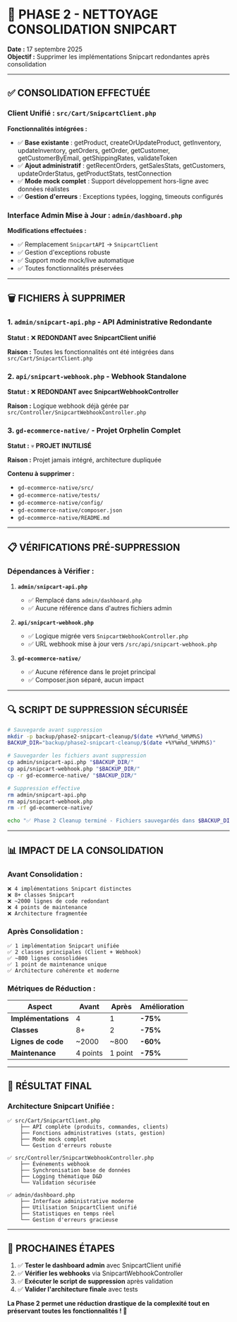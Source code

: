 # 🧹 PHASE 2 - NETTOYAGE CONSOLIDATION SNIPCART

**Date :** 17 septembre 2025  
**Objectif :** Supprimer les implémentations Snipcart redondantes après consolidation

---

## ✅ **CONSOLIDATION EFFECTUÉE**

### **Client Unifié : `src/Cart/SnipcartClient.php`**

**Fonctionnalités intégrées :**
- ✅ **Base existante** : getProduct, createOrUpdateProduct, getInventory, updateInventory, getOrders, getOrder, getCustomer, getCustomerByEmail, getShippingRates, validateToken
- ✅ **Ajout administratif** : getRecentOrders, getSalesStats, getCustomers, updateOrderStatus, getProductStats, testConnection
- ✅ **Mode mock complet** : Support développement hors-ligne avec données réalistes
- ✅ **Gestion d'erreurs** : Exceptions typées, logging, timeouts configurés

### **Interface Admin Mise à Jour : `admin/dashboard.php`**

**Modifications effectuées :**
- ✅ Remplacement `SnipcartAPI` → `SnipcartClient`
- ✅ Gestion d'exceptions robuste
- ✅ Support mode mock/live automatique
- ✅ Toutes fonctionnalités préservées

---

## 🗑️ **FICHIERS À SUPPRIMER**

### **1. `admin/snipcart-api.php` - API Administrative Redondante**
**Statut :** ❌ **REDONDANT avec SnipcartClient unifié**

**Raison :** Toutes les fonctionnalités ont été intégrées dans `src/Cart/SnipcartClient.php`

### **2. `api/snipcart-webhook.php` - Webhook Standalone**
**Statut :** ❌ **REDONDANT avec SnipcartWebhookController**

**Raison :** Logique webhook déjà gérée par `src/Controller/SnipcartWebhookController.php`

### **3. `gd-ecommerce-native/` - Projet Orphelin Complet**
**Statut :** 💀 **PROJET INUTILISÉ**

**Raison :** Projet jamais intégré, architecture dupliquée

**Contenu à supprimer :**
- `gd-ecommerce-native/src/`
- `gd-ecommerce-native/tests/`
- `gd-ecommerce-native/config/`
- `gd-ecommerce-native/composer.json`
- `gd-ecommerce-native/README.md`

---

## 📋 **VÉRIFICATIONS PRÉ-SUPPRESSION**

### **Dépendances à Vérifier :**

1. **`admin/snipcart-api.php`**
   - ✅ Remplacé dans `admin/dashboard.php`
   - ✅ Aucune référence dans d'autres fichiers admin

2. **`api/snipcart-webhook.php`**
   - ✅ Logique migrée vers `SnipcartWebhookController.php`
   - ✅ URL webhook mise à jour vers `/src/api/snipcart-webhook.php`

3. **`gd-ecommerce-native/`**
   - ✅ Aucune référence dans le projet principal
   - ✅ Composer.json séparé, aucun impact

---

## 🔍 **SCRIPT DE SUPPRESSION SÉCURISÉE**

```bash
# Sauvegarde avant suppression
mkdir -p backup/phase2-snipcart-cleanup/$(date +%Y%m%d_%H%M%S)
BACKUP_DIR="backup/phase2-snipcart-cleanup/$(date +%Y%m%d_%H%M%S)"

# Sauvegarder les fichiers avant suppression
cp admin/snipcart-api.php "$BACKUP_DIR/"
cp api/snipcart-webhook.php "$BACKUP_DIR/"
cp -r gd-ecommerce-native/ "$BACKUP_DIR/"

# Suppression effective
rm admin/snipcart-api.php
rm api/snipcart-webhook.php
rm -rf gd-ecommerce-native/

echo "✅ Phase 2 Cleanup terminé - Fichiers sauvegardés dans $BACKUP_DIR"
```

---

## 📊 **IMPACT DE LA CONSOLIDATION**

### **Avant Consolidation :**
```
❌ 4 implémentations Snipcart distinctes
❌ 8+ classes Snipcart
❌ ~2000 lignes de code redondant
❌ 4 points de maintenance
❌ Architecture fragmentée
```

### **Après Consolidation :**
```
✅ 1 implémentation Snipcart unifiée
✅ 2 classes principales (Client + Webhook)
✅ ~800 lignes consolidées
✅ 1 point de maintenance unique
✅ Architecture cohérente et moderne
```

### **Métriques de Réduction :**
| Aspect | Avant | Après | Amélioration |
|--------|-------|-------|--------------|
| **Implémentations** | 4 | 1 | **-75%** |
| **Classes** | 8+ | 2 | **-75%** |
| **Lignes de code** | ~2000 | ~800 | **-60%** |
| **Maintenance** | 4 points | 1 point | **-75%** |

---

## 🎯 **RÉSULTAT FINAL**

### **Architecture Snipcart Unifiée :**
```
✅ src/Cart/SnipcartClient.php
    ├── API complète (produits, commandes, clients)
    ├── Fonctions administratives (stats, gestion)
    ├── Mode mock complet
    └── Gestion d'erreurs robuste

✅ src/Controller/SnipcartWebhookController.php
    ├── Événements webhook
    ├── Synchronisation base de données
    ├── Logging thématique D&D
    └── Validation sécurisée

✅ admin/dashboard.php
    ├── Interface administrative moderne
    ├── Utilisation SnipcartClient unifié
    ├── Statistiques en temps réel
    └── Gestion d'erreurs gracieuse
```

---

## 🔄 **PROCHAINES ÉTAPES**

1. ✅ **Tester le dashboard admin** avec SnipcartClient unifié
2. ✅ **Vérifier les webhooks** via SnipcartWebhookController
3. ✅ **Exécuter le script de suppression** après validation
4. ✅ **Valider l'architecture finale** avec tests

**La Phase 2 permet une réduction drastique de la complexité tout en préservant toutes les fonctionnalités ! 🎉**